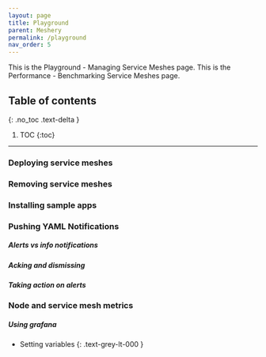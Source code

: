 ```yaml
---
layout: page
title: Playground
parent: Meshery
permalink: /playground
nav_order: 5
---
```


This is the Playground - Managing Service Meshes page.
This is the Performance - Benchmarking Service Meshes page.
## Table of contents
{: .no_toc .text-delta }

1. TOC
{:toc}

---

### Deploying service meshes
### Removing service meshes
### Installing sample apps
### Pushing YAML Notifications 
##### Alerts vs info notifications 
##### Acking and dismissing
##### Taking action on alerts
### Node and service mesh metrics
##### Using grafana
* Setting variables
{: .text-grey-lt-000 }
